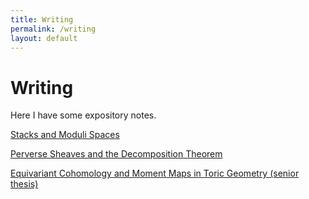 ```yaml
---
title: Writing
permalink: /writing
layout: default
---
```

# Writing
Here I have some expository notes.

[Stacks and Moduli Spaces](https://s-ye.github.io/tex/good-notes/stacks-nice.pdf)

[Perverse Sheaves and the Decomposition Theorem](https://s-ye.github.io/tex/good-notes/perverse-sheaves-nice.pdf)

[Equivariant Cohomology and Moment Maps in Toric Geometry (senior thesis)](https://s-ye.github.io/tex/senior_thesis.pdf)


